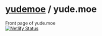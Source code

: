 # [yudemoe](https://github.com/yudemoe) / yude.moe
Front page of yude.moe  
[![Netlify Status](https://api.netlify.com/api/v1/badges/6f61400f-2883-41e5-b0c2-2ed314c71239/deploy-status)](https://app.netlify.com/sites/yude/deploys)
